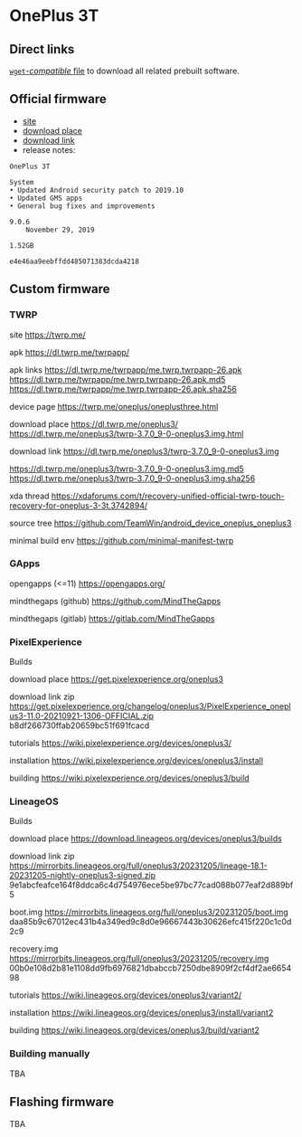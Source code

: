 # OnePlus 3T


## Direct links

[`wget`-_compatible_ file](oneplus3t.txt) to download all related prebuilt software.


## Official firmware

- [site](https://www.oneplus.com/global)
- [download place](https://service.oneplus.com/global/search/search-detail?id=2096329&articleIndex=1)
- [download link](https://oxygenos.oneplus.net/OnePlus3TOxygen_28_OTA_086_all_1911042121_f2d6336ae39a4545.zip)
- release notes:
```
OnePlus 3T

System
• Updated Android security patch to 2019.10
• Updated GMS apps
• General bug fixes and improvements

9.0.6
	November 29, 2019

1.52GB

e4e46aa9eebffdd485071383dcda4218
```


## Custom firmware

### TWRP

site
https://twrp.me/

apk
https://dl.twrp.me/twrpapp/

apk links
https://dl.twrp.me/twrpapp/me.twrp.twrpapp-26.apk
https://dl.twrp.me/twrpapp/me.twrp.twrpapp-26.apk.md5
https://dl.twrp.me/twrpapp/me.twrp.twrpapp-26.apk.sha256

device page
https://twrp.me/oneplus/oneplusthree.html

download place
https://dl.twrp.me/oneplus3/
https://dl.twrp.me/oneplus3/twrp-3.7.0_9-0-oneplus3.img.html

download link
https://dl.twrp.me/oneplus3/twrp-3.7.0_9-0-oneplus3.img

https://dl.twrp.me/oneplus3/twrp-3.7.0_9-0-oneplus3.img.md5
https://dl.twrp.me/oneplus3/twrp-3.7.0_9-0-oneplus3.img.sha256

xda thread
https://xdaforums.com/t/recovery-unified-official-twrp-touch-recovery-for-oneplus-3-3t.3742894/

source tree
https://github.com/TeamWin/android_device_oneplus_oneplus3

minimal build env
https://github.com/minimal-manifest-twrp


### GApps

opengapps (<=11)
https://opengapps.org/

mindthegaps (github)
https://github.com/MindTheGapps

mindthegaps (gitlab)
https://gitlab.com/MindTheGapps


### PixelExperience

Builds

download place
https://get.pixelexperience.org/oneplus3

download link
zip
https://get.pixelexperience.org/changelog/oneplus3/PixelExperience_oneplus3-11.0-20210921-1306-OFFICIAL.zip
b8df266730ffab20659bc51f691fcacd

tutorials
https://wiki.pixelexperience.org/devices/oneplus3/

installation
https://wiki.pixelexperience.org/devices/oneplus3/install

building
https://wiki.pixelexperience.org/devices/oneplus3/build


### LineageOS

Builds

download place
https://download.lineageos.org/devices/oneplus3/builds

download link
zip
https://mirrorbits.lineageos.org/full/oneplus3/20231205/lineage-18.1-20231205-nightly-oneplus3-signed.zip
9e1abcfeafce164f8ddca6c4d754976ece5be97bc77cad088b077eaf2d889bf5

boot.img
https://mirrorbits.lineageos.org/full/oneplus3/20231205/boot.img
daa85b9c67012ec431b4a349ed9c8d0e96667443b30626efc415f220c1c0d2c9

recovery.img
https://mirrorbits.lineageos.org/full/oneplus3/20231205/recovery.img
00b0e108d2b81e1108dd9fb6976821dbabccb7250dbe8909f2cf4df2ae665498

tutorials
https://wiki.lineageos.org/devices/oneplus3/variant2/

installation
https://wiki.lineageos.org/devices/oneplus3/install/variant2

building
https://wiki.lineageos.org/devices/oneplus3/build/variant2




### Building manually

TBA




## Flashing firmware

TBA


